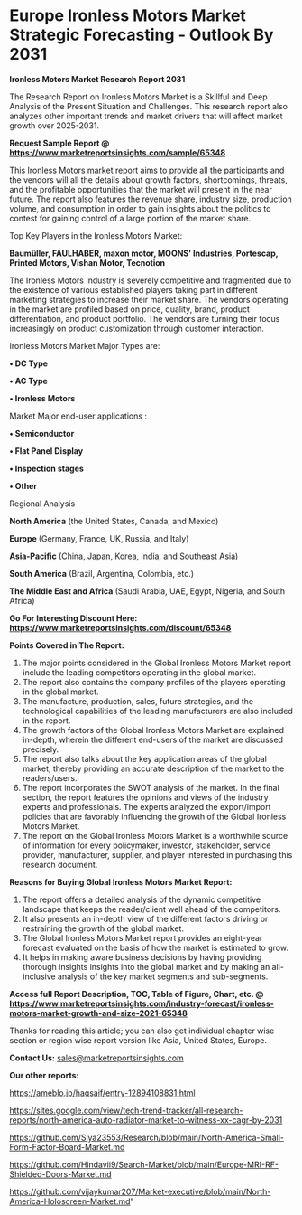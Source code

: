 # Europe Ironless Motors Market Strategic Forecasting - Outlook By 2031

<strong>Ironless Motors Market Research Report 2031</strong>

The Research Report on Ironless Motors Market is a Skillful and Deep Analysis of the Present Situation and Challenges. This research report also analyzes other important trends and market drivers that will affect market growth over 2025-2031.

<strong>Request Sample Report @ <a href=https://www.marketreportsinsights.com/sample/65348>https://www.marketreportsinsights.com/sample/65348</a></strong>

This Ironless Motors market report aims to provide all the participants and the vendors will all the details about growth factors, shortcomings, threats, and the profitable opportunities that the market will present in the near future. The report also features the revenue share, industry size, production volume, and consumption in order to gain insights about the politics to contest for gaining control of a large portion of the market share.

Top Key Players in the Ironless Motors Market:

<strong>Baumüller, FAULHABER, maxon motor, MOONS&#39; Industries, Portescap, Printed Motors, Vishan Motor, Tecnotion</strong>

The Ironless Motors Industry is severely competitive and fragmented due to the existence of various established players taking part in different marketing strategies to increase their market share. The vendors operating in the market are profiled based on price, quality, brand, product differentiation, and product portfolio. The vendors are turning their focus increasingly on product customization through customer interaction.

Ironless Motors Market Major Types are:

<strong>• DC Type

• AC Type

• Ironless Motors</strong>

Market Major end-user applications :

<strong>• Semiconductor

• Flat Panel Display

• Inspection stages

• Other</strong>

Regional Analysis

</u><strong><b>North America</b></strong> (the United States, Canada, and Mexico)

<strong><b>Europe </b></strong>(Germany, France, UK, Russia, and Italy)

<strong><b>Asia-Pacific</b></strong> (China, Japan, Korea, India, and Southeast Asia)

<strong><b>South America</b></strong> (Brazil, Argentina, Colombia, etc.)

<strong><b>The Middle East and Africa</b></strong> (Saudi Arabia, UAE, Egypt, Nigeria, and South Africa)

<strong>Go For Interesting Discount Here: <a href=https://www.marketreportsinsights.com/discount/65348>https://www.marketreportsinsights.com/discount/65348</a></strong>

<strong>Points Covered in The Report:</strong>
<ol>
  <li>The major points considered in the Global Ironless Motors Market report include the leading competitors operating in the global market.</li>
  <li>The report also contains the company profiles of the players operating in the global market.</li>
  <li>The manufacture, production, sales, future strategies, and the technological capabilities of the leading manufacturers are also included in the report.</li>
  <li>The growth factors of the Global Ironless Motors Market are explained in-depth, wherein the different end-users of the market are discussed precisely.</li>
  <li>The report also talks about the key application areas of the global market, thereby providing an accurate description of the market to the readers/users.</li>
  <li>The report incorporates the SWOT analysis of the market. In the final section, the report features the opinions and views of the industry experts and professionals. The experts analyzed the export/import policies that are favorably influencing the growth of the Global Ironless Motors Market.</li>
  <li>The report on the Global Ironless Motors Market is a worthwhile source of information for every policymaker, investor, stakeholder, service provider, manufacturer, supplier, and player interested in purchasing this research document.</li>
</ol>
<strong>Reasons for Buying Global Ironless Motors Market Report:</strong>

<ol>
  <li>The report offers a detailed analysis of the dynamic competitive landscape that keeps the reader/client well ahead of the competitors.</li>
  <li>It also presents an in-depth view of the different factors driving or restraining the growth of the global market.</li>
  <li>The Global Ironless Motors Market report provides an eight-year forecast evaluated on the basis of how the market is estimated to grow.</li>
  <li>It helps in making aware business decisions by having providing thorough insights insights into the global market and by making an all-inclusive analysis of the key market segments and sub-segments.</li>
</ol>
<strong>Access full Report Description, TOC, Table of Figure, Chart, etc. @ <a href=https://www.marketreportsinsights.com/industry-forecast/ironless-motors-market-growth-and-size-2021-65348>https://www.marketreportsinsights.com/industry-forecast/ironless-motors-market-growth-and-size-2021-65348</a></strong>


Thanks for reading this article; you can also get individual chapter wise section or region wise report version like Asia, United States, Europe.

<strong>Contact Us:</strong>
sales@marketreportsinsights.com

<strong>Our other reports:</strong>

<a href=https://ameblo.jp/haqsaif/entry-12894108831.html>https://ameblo.jp/haqsaif/entry-12894108831.html</a>

<a href=https://sites.google.com/view/tech-trend-tracker/all-research-reports/north-america-auto-radiator-market-to-witness-xx-cagr-by-2031>https://sites.google.com/view/tech-trend-tracker/all-research-reports/north-america-auto-radiator-market-to-witness-xx-cagr-by-2031</a>

<a href=https://github.com/Siya23553/Research/blob/main/North-America-Small-Form-Factor-Board-Market.md>https://github.com/Siya23553/Research/blob/main/North-America-Small-Form-Factor-Board-Market.md</a>

<a href=https://github.com/Hindavii9/Search-Market/blob/main/Europe-MRI-RF-Shielded-Doors-Market.md>https://github.com/Hindavii9/Search-Market/blob/main/Europe-MRI-RF-Shielded-Doors-Market.md</a>

<a href=https://github.com/vijaykumar207/Market-executive/blob/main/North-America-Holoscreen-Market.md>https://github.com/vijaykumar207/Market-executive/blob/main/North-America-Holoscreen-Market.md</a>"
